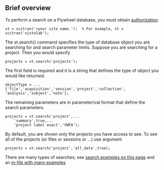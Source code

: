 ## Brief overview

To perform a search on a Flywheel database, you must obtain [authorization](https://github.com/scitran/client/wiki/Authorization).  

    st = scitran('<your site name.');  % For example, st = scitran('vistalab');

The st.search() command specifies the type of database object you are searching for and search parameter limits.  Suppose you are searching for a project.  Then you would specify

    projects = st.search('projects');

The first field is required and it is a string that defines the type of object you would like returned. 
```
objectType = ...
{'file','acquisition','session','project','collection', 'analysis','subject','note'};
```

The remaining parameters are in parameter/val format that define the search parameters. 
```
projects = st.search('project',...
    'summary',true,...
    'project label exact','VWFA');
```

By default, you are shown only the projects you have access to see.  To see all of the projects (or files or sessions or ...) use argument

    projects = st.search('project','all_data',true);

There are many types of searches; see [search examples on this page](search-examples) and an [m-file with many examples](https://github.com/scitran/client/blob/master/scripts/s_stSearches.m)



